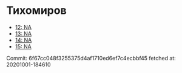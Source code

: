 # Тихомиров
- [12: NA](12.md)
- [13: NA](13.md)
- [14: NA](14.md)
- [15: NA](15.md)

Commit: 6f67cc048f3255375d4af1710ed6ef7c4ecbbf45
 fetched at: 20201001-184610
